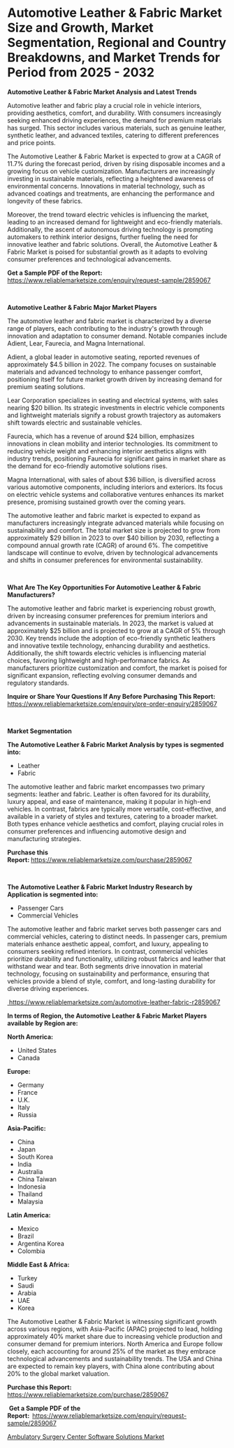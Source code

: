<p><h1>Automotive Leather & Fabric Market Size and Growth, Market Segmentation, Regional and Country Breakdowns, and Market Trends for Period from 2025 -  2032</h1></p><p><strong>Automotive Leather & Fabric Market Analysis and Latest Trends</strong></p>
<p><p>Automotive leather and fabric play a crucial role in vehicle interiors, providing aesthetics, comfort, and durability. With consumers increasingly seeking enhanced driving experiences, the demand for premium materials has surged. This sector includes various materials, such as genuine leather, synthetic leather, and advanced textiles, catering to different preferences and price points.</p><p>The Automotive Leather & Fabric Market is expected to grow at a CAGR of 11.7% during the forecast period, driven by rising disposable incomes and a growing focus on vehicle customization. Manufacturers are increasingly investing in sustainable materials, reflecting a heightened awareness of environmental concerns. Innovations in material technology, such as advanced coatings and treatments, are enhancing the performance and longevity of these fabrics.</p><p>Moreover, the trend toward electric vehicles is influencing the market, leading to an increased demand for lightweight and eco-friendly materials. Additionally, the ascent of autonomous driving technology is prompting automakers to rethink interior designs, further fueling the need for innovative leather and fabric solutions. Overall, the Automotive Leather & Fabric Market is poised for substantial growth as it adapts to evolving consumer preferences and technological advancements.</p></p>
<p><strong>Get a Sample PDF of the Report:&nbsp;</strong> <a href="https://www.reliablemarketsize.com/enquiry/request-sample/2859067?utm_campaign=2307&utm_medium=2&utm_source=Github&utm_content=ia&utm_term=12032025&utm_id=automotive-leather-fabric">https://www.reliablemarketsize.com/enquiry/request-sample/2859067</a></p>
<p>&nbsp;</p>
<p><strong>Automotive Leather & Fabric Major Market Players</strong></p>
<p><p>The automotive leather and fabric market is characterized by a diverse range of players, each contributing to the industry's growth through innovation and adaptation to consumer demand. Notable companies include Adient, Lear, Faurecia, and Magna International.</p><p>Adient, a global leader in automotive seating, reported revenues of approximately $4.5 billion in 2022. The company focuses on sustainable materials and advanced technology to enhance passenger comfort, positioning itself for future market growth driven by increasing demand for premium seating solutions.</p><p>Lear Corporation specializes in seating and electrical systems, with sales nearing $20 billion. Its strategic investments in electric vehicle components and lightweight materials signify a robust growth trajectory as automakers shift towards electric and sustainable vehicles.</p><p>Faurecia, which has a revenue of around $24 billion, emphasizes innovations in clean mobility and interior technologies. Its commitment to reducing vehicle weight and enhancing interior aesthetics aligns with industry trends, positioning Faurecia for significant gains in market share as the demand for eco-friendly automotive solutions rises.</p><p>Magna International, with sales of about $36 billion, is diversified across various automotive components, including interiors and exteriors. Its focus on electric vehicle systems and collaborative ventures enhances its market presence, promising sustained growth over the coming years.</p><p>The automotive leather and fabric market is expected to expand as manufacturers increasingly integrate advanced materials while focusing on sustainability and comfort. The total market size is projected to grow from approximately $29 billion in 2023 to over $40 billion by 2030, reflecting a compound annual growth rate (CAGR) of around 6%. The competitive landscape will continue to evolve, driven by technological advancements and shifts in consumer preferences for environmental sustainability.</p></p>
<p>&nbsp;</p>
<p><strong>What Are The Key Opportunities For Automotive Leather & Fabric Manufacturers?</strong></p>
<p><p>The automotive leather and fabric market is experiencing robust growth, driven by increasing consumer preferences for premium interiors and advancements in sustainable materials. In 2023, the market is valued at approximately $25 billion and is projected to grow at a CAGR of 5% through 2030. Key trends include the adoption of eco-friendly synthetic leathers and innovative textile technology, enhancing durability and aesthetics. Additionally, the shift towards electric vehicles is influencing material choices, favoring lightweight and high-performance fabrics. As manufacturers prioritize customization and comfort, the market is poised for significant expansion, reflecting evolving consumer demands and regulatory standards.</p></p>
<p><strong>Inquire or Share Your Questions If Any Before Purchasing This Report:</strong> <a href="https://www.reliablemarketsize.com/enquiry/pre-order-enquiry/2859067?utm_campaign=2307&utm_medium=2&utm_source=Github&utm_content=ia&utm_term=12032025&utm_id=automotive-leather-fabric">https://www.reliablemarketsize.com/enquiry/pre-order-enquiry/2859067</a></p>
<p>&nbsp;</p>
<p><strong>Market Segmentation</strong></p>
<p><strong>The Automotive Leather & Fabric Market Analysis by types is segmented into:</strong></p>
<p><ul><li>Leather</li><li>Fabric</li></ul></p>
<p><p>The automotive leather and fabric market encompasses two primary segments: leather and fabric. Leather is often favored for its durability, luxury appeal, and ease of maintenance, making it popular in high-end vehicles. In contrast, fabrics are typically more versatile, cost-effective, and available in a variety of styles and textures, catering to a broader market. Both types enhance vehicle aesthetics and comfort, playing crucial roles in consumer preferences and influencing automotive design and manufacturing strategies.</p></p>
<p><strong>Purchase this Report:&nbsp;</strong><a href="https://www.reliablemarketsize.com/purchase/2859067?utm_campaign=2307&utm_medium=2&utm_source=Github&utm_content=ia&utm_term=12032025&utm_id=automotive-leather-fabric">https://www.reliablemarketsize.com/purchase/2859067</a></p>
<p>&nbsp;</p>
<p><strong>The Automotive Leather & Fabric Market Industry Research by Application is segmented into:</strong></p>
<p><ul><li>Passenger Cars</li><li>Commercial Vehicles</li></ul></p>
<p><p>The automotive leather and fabric market serves both passenger cars and commercial vehicles, catering to distinct needs. In passenger cars, premium materials enhance aesthetic appeal, comfort, and luxury, appealing to consumers seeking refined interiors. In contrast, commercial vehicles prioritize durability and functionality, utilizing robust fabrics and leather that withstand wear and tear. Both segments drive innovation in material technology, focusing on sustainability and performance, ensuring that vehicles provide a blend of style, comfort, and long-lasting durability for diverse driving experiences.</p></p>
<p><a href="https://www.reliablemarketsize.com/automotive-leather-fabric-r2859067?utm_campaign=2307&utm_medium=2&utm_source=Github&utm_content=ia&utm_term=12032025&utm_id=automotive-leather-fabric">&nbsp;https://www.reliablemarketsize.com/automotive-leather-fabric-r2859067</a></p>
<p><strong>In terms of Region, the Automotive Leather & Fabric Market Players available by Region are:</strong></p>
<p>
    <p> <strong> North America: </strong>
        <ul>
            <li>United States</li>
            <li>Canada</li>
        </ul>
        </p> 
    <p> <strong> Europe: </strong>
        <ul>
            <li>Germany</li>
            <li>France</li>
            <li>U.K.</li>
            <li>Italy</li>
            <li>Russia</li>
        </ul>
        </p> 
    <p> <strong> Asia-Pacific: </strong>
        <ul>
            <li>China</li>
            <li>Japan</li>
            <li>South Korea</li>
            <li>India</li>
            <li>Australia</li>
            <li>China Taiwan</li>
            <li>Indonesia</li>
            <li>Thailand</li>
            <li>Malaysia</li>
        </ul>
        </p> 
    <p> <strong> Latin America: </strong>
        <ul>
            <li>Mexico</li>
            <li>Brazil</li>
            <li>Argentina Korea</li>
            <li>Colombia</li>
        </ul>
        </p> 
    <p> <strong> Middle East & Africa: </strong>
        <ul>
            <li>Turkey</li>
            <li>Saudi</li>
            <li>Arabia</li>
            <li>UAE</li>
            <li>Korea</li>
        </ul>
    </p>
    </p>
<p><p>The Automotive Leather & Fabric Market is witnessing significant growth across various regions, with Asia-Pacific (APAC) projected to lead, holding approximately 40% market share due to increasing vehicle production and consumer demand for premium interiors. North America and Europe follow closely, each accounting for around 25% of the market as they embrace technological advancements and sustainability trends. The USA and China are expected to remain key players, with China alone contributing about 20% to the global market valuation.</p></p>
<p><strong>Purchase this Report: </strong><a href="https://www.reliablemarketsize.com/purchase/2859067?utm_campaign=2307&utm_medium=2&utm_source=Github&utm_content=ia&utm_term=12032025&utm_id=automotive-leather-fabric">https://www.reliablemarketsize.com/purchase/2859067</a></p>
<p>&nbsp;<strong>Get a Sample PDF of the Report:&nbsp;&nbsp;</strong><a href="https://www.reliablemarketsize.com/enquiry/request-sample/2859067?utm_campaign=2307&utm_medium=2&utm_source=Github&utm_content=ia&utm_term=12032025&utm_id=automotive-leather-fabric">https://www.reliablemarketsize.com/enquiry/request-sample/2859067</a></p>
<p><strong></strong></p>
<p><p><a href="https://github.com/SanjidaMahmud54/Market-Research-Report-List-1/blob/main/ambulatory-surgery-center-software-solutions-market.md?utm_campaign=2307&utm_medium=2&utm_source=Github&utm_content=ia&utm_term=12032025&utm_id=automotive-leather-fabric">Ambulatory Surgery Center Software Solutions Market</a></p></p>